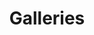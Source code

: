 ---
templateKey: galleries-page
title: Galleries
type: galleries
albums:
  - "Engagement"
  - "Wedding"
  - "Maternity"
  - "Newborn"
  - "Family"
  - "Sitters"
  - "Cake Smash"
  - "Headshots"
  - "Hair and Makeup"
---